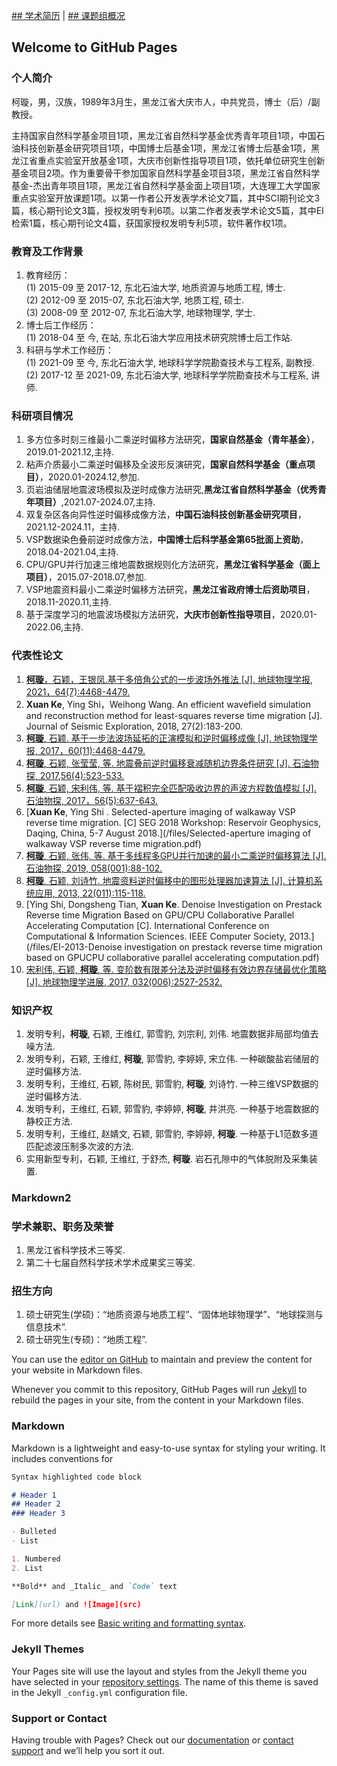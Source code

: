 [## 学术简历](https://github.com/Littleke/kexuan/edit/gh-pages/index.md) | [## 课题组概况](https://jekyllrb.com/)
## Welcome to GitHub Pages
### 个人简介

柯璇，男，汉族，1989年3月生，黑龙江省大庆市人，中共党员，博士（后）/副教授。

主持国家自然科学基金项目1项，黑龙江省自然科学基金优秀青年项目1项，中国石油科技创新基金研究项目1项，中国博士后基金1项，黑龙江省博士后基金1项，黑龙江省重点实验室开放基金1项，大庆市创新性指导项目1项，依托单位研究生创新基金项目2项。作为重要骨干参加国家自然科学基金项目3项，黑龙江省自然科学基金-杰出青年项目1项，黑龙江省自然科学基金面上项目1项，大连理工大学国家重点实验室开放课题1项。以第一作者公开发表学术论文7篇，其中SCI期刊论文3篇，核心期刊论文3篇，授权发明专利6项。以第二作者发表学术论文5篇，其中EI检索1篇，核心期刊论文4篇，获国家授权发明专利5项，软件著作权1项。

### 教育及工作背景
1. 教育经历：  
(1) 2015-09 至 2017-12, 东北石油大学, 地质资源与地质工程, 博士.  
(2) 2012-09 至 2015-07, 东北石油大学, 地质工程, 硕士.  
(3) 2008-09 至 2012-07, 东北石油大学, 地球物理学, 学士.  
2. 博士后工作经历：   
(1) 2018-04 至 今, 在站, 东北石油大学应用技术研究院博士后工作站.
3. 科研与学术工作经历：  
(1) 2021-09 至 今, 东北石油大学, 地球科学学院勘查技术与工程系, 副教授.  
(2) 2017-12 至 2021-09, 东北石油大学, 地球科学学院勘查技术与工程系, 讲师.

### 科研项目情况
1. 多方位多时刻三维最小二乘逆时偏移方法研究，**国家自然基金（青年基金）**，2019.01-2021.12,主持.
2. 粘声介质最小二乘逆时偏移及全波形反演研究，**国家自然科学基金（重点项目）**，2020.01-2024.12,参加.  
3. 页岩油储层地震波场模拟及逆时成像方法研究,**黑龙江省自然科学基金（优秀青年项目）**,2021.07-2024.07,主持.
4. 双复杂区各向异性逆时偏移成像方法，**中国石油科技创新基金研究项目**，2021.12-2024.11，主持.
5. VSP数据染色叠前逆时成像方法，**中国博士后科学基金第65批面上资助**，2018.04-2021.04,主持.  
6. CPU/GPU并行加速三维地震数据规则化方法研究，**黑龙江省科学基金（面上项目）**，2015.07-2018.07,参加.  
7. VSP地震资料最小二乘逆时偏移方法研究，**黑龙江省政府博士后资助项目**，2018.11-2020.11,主持.  
8. 基于深度学习的地震波场模拟方法研究，**大庆市创新性指导项目**，2020.01-2022.06,主持.

### 代表性论文
1. [**柯璇**，石颖，王银凤.基于多倍角公式的一步波场外推法 [J]. 地球物理学报, 2021，64(7):4468-4479.](/files/基于多倍角公式的一步波场外推法.pdf)
2. **Xuan Ke**, Ying Shi，Weihong Wang. An efficient wavefield simulation and reconstruction method for least-squares reverse time migration [J]. Journal of Seismic Exploration, 2018, 27(2):183-200.
3. [**柯璇**, 石颖. 基于一步法波场延拓的正演模拟和逆时偏移成像 [J]. 地球物理学报, 2017，60(11):4468-4479.](/files/SCI-地球物理学报-基于一步法波场延拓的正演模拟和逆时偏移成像.pdf)
4. [**柯璇**, 石颖, 张莹莹, 等. 地震叠前逆时偏移衰减随机边界条件研究 [J]. 石油物探, 2017,56(4):523-533.](/files/统计源-石油物探-地震叠前逆时偏移衰减随机边界条件研究-正文.pdf)
5. [**柯璇**, 石颖, 宋利伟, 等. 基于褶积完全匹配吸收边界的声波方程数值模拟 [J]. 石油物探, 2017，56(5):637-643.](/files/统计源-石油物探-基于褶积完全匹配吸收边界的声波方程数值模拟-正文.pdf)
6. [**Xuan Ke**, Ying Shi . Selected-aperture imaging of walkaway VSP reverse time migration. [C] SEG 2018 Workshop: Reservoir Geophysics, Daqing, China, 5-7 August 2018.](/files/Selected-aperture imaging of walkaway VSP reverse time migration.pdf)
7. [**柯璇**, 石颖, 张伟, 等. 基于多线程多GPU并行加速的最小二乘逆时偏移算法 [J]. 石油物探, 2019, 058(001):88-102.](/files/基于多线程多GPU并行加速的最小二乘逆时偏移算法.pdf)
8. [**柯璇**, 石颖, 刘诗竹. 地震资料逆时偏移中的图形处理器加速算法 [J]. 计算机系统应用, 2013, 22(011):115-118.](/files/地震资料逆时偏移中的图形处理器加速算法_柯璇.pdf)
9. [Ying Shi, Dongsheng Tian, **Xuan Ke**. Denoise Investigation on Prestack Reverse time Migration Based on GPU/CPU Collaborative Parallel Accelerating Computation [C]. International Conference on Computational & Information Sciences. IEEE Computer Society, 2013.](/files/EI-2013-Denoise investigation on prestack reverse time migration based on GPUCPU collaborative parallel accelerating computation.pdf)
10. [宋利伟, 石颖, **柯璇**, 等. 变阶数有限差分法及逆时偏移有效边界存储最优化策略 [J]. 地球物理学进展, 2017, 032(006):2527-2532.](/files/核心-地球物理学进展-变阶数有限差分法及逆时偏移有效边界存储最优化策略-正文.pdf)

### 知识产权
1. 发明专利，**柯璇**, 石颖, 王维红, 郭雪豹, 刘宗利, 刘伟. 地震数据非局部均值去噪方法.
2. 发明专利，石颖, 王维红, **柯璇**, 郭雪豹, 李婷婷, 宋立伟. 一种碳酸盐岩储层的逆时偏移方法.
3. 发明专利，王维红, 石颖, 陈树民, 郭雪豹, **柯璇**, 刘诗竹. 一种三维VSP数据的逆时偏移方法.
4. 发明专利，王维红, 石颖, 郭雪豹, 李婷婷, **柯璇**, 井洪亮. 一种基于地震数据的静校正方法.
5. 发明专利，王维红, 赵婧文, 石颖, 郭雪豹, 李婷婷, **柯璇**. 一种基于L1范数多道匹配滤波压制多次波的方法.
6. 实用新型专利，石颖, 王维红, 于舒杰, **柯璇**. 岩石孔隙中的气体脱附及采集装置.
### Markdown2
### 学术兼职、职务及荣誉
1. 黑龙江省科学技术三等奖.
2. 第二十七届自然科学技术学术成果奖三等奖.

### 招生方向
1. 硕士研究生(学硕)：“地质资源与地质工程”、“固体地球物理学”、“地球探测与信息技术”.
2. 硕士研究生(专硕)：“地质工程”.


You can use the [editor on GitHub](https://github.com/Littleke/kexuan/edit/gh-pages/index.md) to maintain and preview the content for your website in Markdown files.

Whenever you commit to this repository, GitHub Pages will run [Jekyll](https://jekyllrb.com/) to rebuild the pages in your site, from the content in your Markdown files.

### Markdown

Markdown is a lightweight and easy-to-use syntax for styling your writing. It includes conventions for

```markdown
Syntax highlighted code block

# Header 1
## Header 2
### Header 3

- Bulleted
- List

1. Numbered
2. List

**Bold** and _Italic_ and `Code` text

[Link](url) and ![Image](src)
```

For more details see [Basic writing and formatting syntax](https://docs.github.com/en/github/writing-on-github/getting-started-with-writing-and-formatting-on-github/basic-writing-and-formatting-syntax).

### Jekyll Themes

Your Pages site will use the layout and styles from the Jekyll theme you have selected in your [repository settings](https://github.com/Littleke/kexuan/settings/pages). The name of this theme is saved in the Jekyll `_config.yml` configuration file.

### Support or Contact

Having trouble with Pages? Check out our [documentation](https://docs.github.com/categories/github-pages-basics/) or [contact support](https://support.github.com/contact) and we’ll help you sort it out.
